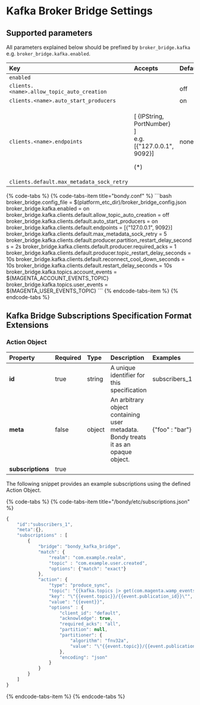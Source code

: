 # Kafka Broker Bridge Settings

## Supported parameters

All parameters explained below should be prefixed by `broker_bridge.kafka` e.g. `broker_bridge.kafka.enabled`.

<table>
  <thead>
    <tr>
      <th style="text-align:left">Key</th>
      <th style="text-align:left">Accepts</th>
      <th style="text-align:left">Default</th>
    </tr>
  </thead>
  <tbody>
    <tr>
      <td style="text-align:left"><code>enabled</code>
      </td>
      <td style="text-align:left"></td>
      <td style="text-align:left"></td>
    </tr>
    <tr>
      <td style="text-align:left"><code>clients.&lt;name&gt;.allow_topic_auto_creation</code>
      </td>
      <td style="text-align:left"></td>
      <td style="text-align:left">off</td>
    </tr>
    <tr>
      <td style="text-align:left"><code>clients.&lt;name&gt;.auto_start_producers</code>
      </td>
      <td style="text-align:left"></td>
      <td style="text-align:left">on</td>
    </tr>
    <tr>
      <td style="text-align:left"><code>clients.&lt;name&gt;.endpoints</code>
      </td>
      <td style="text-align:left">
        <p>[ {IPString, PortNumber} ]
          <br />e.g.[{&quot;127.0.0.1&quot;, 9092}]</p>
        <p>(*)</p>
      </td>
      <td style="text-align:left">none</td>
    </tr>
    <tr>
      <td style="text-align:left"><code>clients.default.max_metadata_sock_retry</code>
      </td>
      <td style="text-align:left"></td>
      <td style="text-align:left"></td>
    </tr>
  </tbody>
</table>{% code-tabs %}
{% code-tabs-item title="bondy.conf" %}
```bash
broker_bridge.config_file = $(platform_etc_dir)/broker_bridge_config.json
broker_bridge.kafka.enabled = on
broker_bridge.kafka.clients.default.allow_topic_auto_creation = off
broker_bridge.kafka.clients.default.auto_start_producers = on
broker_bridge.kafka.clients.default.endpoints = [{"127.0.0.1", 9092}]
broker_bridge.kafka.clients.default.max_metadata_sock_retry = 5
broker_bridge.kafka.clients.default.producer.partition_restart_delay_seconds = 2s
broker_bridge.kafka.clients.default.producer.required_acks = 1
broker_bridge.kafka.clients.default.producer.topic_restart_delay_seconds = 10s
broker_bridge.kafka.clients.default.reconnect_cool_down_seconds = 10s
broker_bridge.kafka.clients.default.restart_delay_seconds = 10s
broker_bridge.kafka.topics.account_events = ${MAGENTA_ACCOUNT_EVENTS_TOPIC}
broker_bridge.kafka.topics.user_events = ${MAGENTA_USER_EVENTS_TOPIC}
```
{% endcode-tabs-item %}
{% endcode-tabs %}

## Kafka Bridge Subscriptions Specification Format Extensions

### Action Object

| Property | Required | Type | Description | Examples |
| :--- | :--- | :--- | :--- | :--- |
| **id** | true | string | A unique identifier for this specification | subscribers\_1 |
| **meta** | false | object | An arbitrary object containing user metadata. Bondy treats it as an opaque object. | {"foo" : "bar"} |
| **subscriptions** | true |  |  |  |

The following snippet provides an example subscriptions using the defined Action Object.

{% code-tabs %}
{% code-tabs-item title="/bondy/etc/subscriptions.json" %}
```javascript
{
    "id":"subscribers_1",
    "meta":{},
    "subscriptions" : [
        {
            "bridge": "bondy_kafka_bridge",
            "match": {
                "realm": "com.example.realm",
                "topic" : "com.example.user.created",
                "options": {"match": "exact"}
            },
            "action": {
                "type": "produce_sync",
                "topic": "{{kafka.topics |> get(com.magenta.wamp_events)}}",
                "key": "\"{{event.topic}}/{{event.publication_id}}\"",
                "value": "{{event}}",
                "options" : {
                    "client_id": "default",
                    "acknowledge": true,
                    "required_acks": "all",
                    "partition": null,
                    "partitioner": {
                        "algorithm": "fnv32a",
                        "value": "\"{{event.topic}}/{{event.publication_id}}\""
                    },
                    "encoding": "json"
                }
            }
        }
    ]
}

```
{% endcode-tabs-item %}
{% endcode-tabs %}

